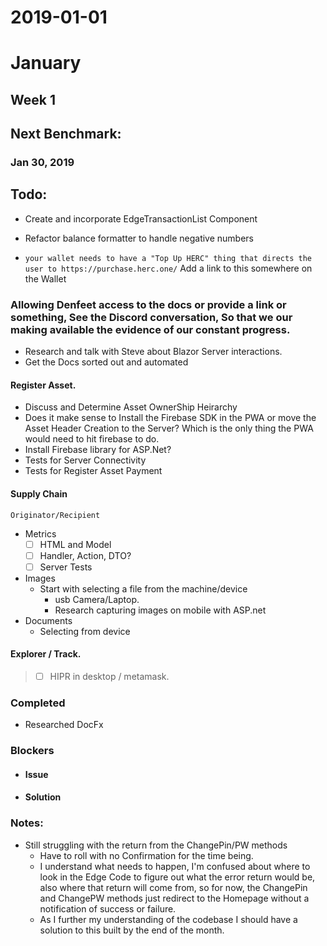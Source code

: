 # 2019-01-01 
#  January
## Week 1
##  Next Benchmark:
###  Jan 30, 2019 
## Todo:

* Create and incorporate EdgeTransactionList Component
* Refactor balance formatter to handle negative numbers

*  `your wallet needs to have a "Top Up HERC" thing that directs the    user to https://purchase.herc.one/`  Add a link to this somewhere on the Wallet

### Allowing Denfeet access to the docs or provide a link or       something, See the Discord conversation, So that we our making available the evidence of our constant progress. 

*  Research and talk with Steve about Blazor Server interactions.
*  Get the Docs sorted out and automated
#### Register Asset.  
-  Discuss and Determine Asset OwnerShip Heirarchy
-  Does it make sense to Install the Firebase SDK in the PWA or move the Asset Header Creation to the Server?  Which is the only thing the PWA would need to hit firebase to do.
-  Install Firebase library for ASP.Net?
-  Tests for Server Connectivity
-  Tests for Register Asset Payment 
#### Supply Chain   
    Originator/Recipient
*  Metrics
    * [ ] HTML and Model
    * [ ] Handler, Action, DTO?
    * [ ] Server  Tests
*  Images
    * Start with selecting a file from the machine/device
        *  usb Camera/Laptop. 
        *  Research capturing images on mobile with ASP.net 
*  Documents
    *  Selecting from device  
 
####  Explorer  / Track.  
> - [ ] HIPR in desktop / metamask.  
 
### Completed
*  Researched DocFx



### Blockers
*  #### Issue

* #### Solution
### Notes: 
* Still struggling with the return from the ChangePin/PW methods
  * Have to roll with no Confirmation for the time being.
  *  I understand what needs to happen, I'm confused about where to look in the Edge Code to figure out what the error return would be, also where that return will come from, so for now, the ChangePin and ChangePW methods just redirect to the Homepage without a notification of success or failure. 
  *  As I further my understanding of the codebase I should have a solution to this built by the end of the month. 
